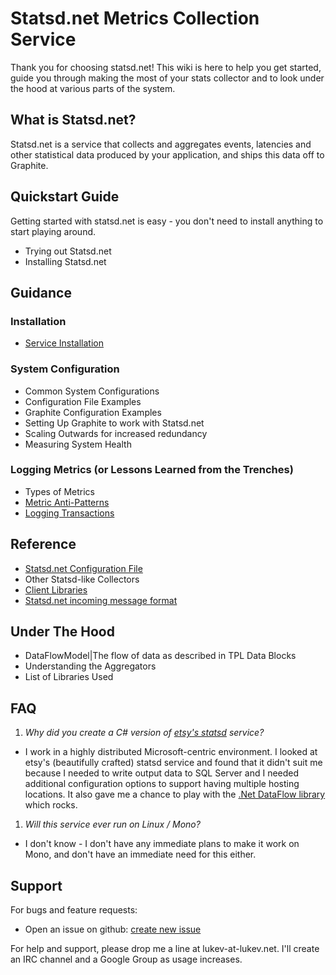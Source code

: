 ﻿# Statsd.net Metrics Collection Service
Thank you for choosing statsd.net! This wiki is here to help you get started, guide you through making the most of your stats collector and to look under the hood at various parts of the system.

## What is Statsd.net?
Statsd.net is a service that collects and aggregates events, latencies and other statistical data produced by your application, and ships this data off to Graphite.

## Quickstart Guide
Getting started with statsd.net is easy - you don't need to install anything to start playing around.
* Trying out Statsd.net
* Installing Statsd.net

## Guidance

### Installation
* [Service Installation](Documentation/installation/service-installation-guide.md)

### System Configuration
* Common System Configurations
* Configuration File Examples
* Graphite Configuration Examples
* Setting Up Graphite to work with Statsd.net
* Scaling Outwards for increased redundancy
* Measuring System Health

### Logging Metrics (or Lessons Learned from the Trenches)
* Types of Metrics
* [Metric Anti-Patterns](Documentation/guidance/metric-anti-patterns.md)
* [Logging Transactions](Documentation/guidance/logging-transactions.md)

## Reference
* [Statsd.net Configuration File](Documentation/reference/statsd-net-configuration-file.md)
* Other Statsd-like Collectors
* [Client Libraries](Documentation/reference/client-libraries.md)
* [Statsd.net incoming message format](Documentation/reference/incoming-message-format.md)

## Under The Hood
* DataFlowModel|The flow of data as described in TPL Data Blocks
* Understanding the Aggregators
* List of Libraries Used

## FAQ
1. *Why did you create a C# version of [etsy's statsd](https://github.com/etsy/statsd) service?*
 * I work in a highly distributed Microsoft-centric environment. I looked at etsy's (beautifully crafted) statsd service and found that it didn't suit me because I needed to write output data to SQL Server and I needed additional configuration options to support having multiple hosting locations. It also gave me a chance to play with the [.Net DataFlow library](http://msdn.microsoft.com/en-us/library/hh228603.aspx) which rocks.
1. *Will this service ever run on Linux / Mono?*
 * I don't know - I don't have any immediate plans to make it work on Mono, and don't have an immediate need for this either.

## Support
For bugs and feature requests:
* Open an issue on github: [create new issue](https://github.com/lukevenediger/statsd.net/issues/new)

For help and support, please drop me a line at lukev-at-lukev.net. I'll create an IRC channel and a Google Group as usage increases.